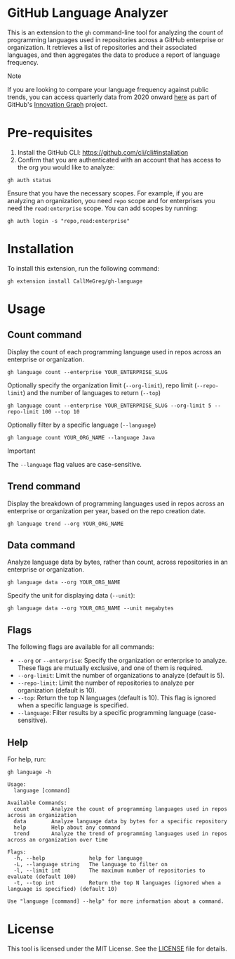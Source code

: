 # GitHub Language Analyzer

This is an extension to the `gh` command-line tool for analyzing the count of programming languages used in repositories across a GitHub enterprise or organization. It retrieves a list of repositories and their associated languages, and then aggregates the data to produce a report of language frequency.

> [!NOTE]
> If you are looking to compare your language frequency against public trends, you can access quarterly data from 2020 onward [here](https://innovationgraph.github.com/global-metrics/programming-languages) as part of GitHub's [Innovation Graph](https://innovationgraph.github.com/) project.

# Pre-requisites

1. Install the GitHub CLI: https://github.com/cli/cli#installation
2. Confirm that you are authenticated with an account that has access to the org you would like to analyze:

```
gh auth status
```

Ensure that you have the necessary scopes. For example, if you are analyzing an organization, you need `repo` scope and for enterprises you need the `read:enterprise` scope. You can add scopes by running:

```
gh auth login -s "repo,read:enterprise"
```

# Installation

To install this extension, run the following command:
```
gh extension install CallMeGreg/gh-language
```

# Usage

## Count command

Display the count of each programming language used in repos across an enterprise or organization.
```
gh language count --enterprise YOUR_ENTERPRISE_SLUG
```

Optionally specify the organization limit (`--org-limit`), repo limit (`--repo-limit`) and the number of languages to return (`--top`)
```
gh language count --enterprise YOUR_ENTERPRISE_SLUG --org-limit 5 --repo-limit 100 --top 10
```

Optionally filter by a specific language (`--language`)
```
gh language count YOUR_ORG_NAME --language Java
```
> [!IMPORTANT]
> The `--language` flag values are case-sensitive.

## Trend command

Display the breakdown of programming languages used in repos across an enterprise or organization per year, based on the repo creation date.
```
gh language trend --org YOUR_ORG_NAME
```

## Data command

Analyze language data by bytes, rather than count, across repositories in an enterprise or organization.
```
gh language data --org YOUR_ORG_NAME
```

Specify the unit for displaying data (`--unit`):
```
gh language data --org YOUR_ORG_NAME --unit megabytes
```

## Flags

The following flags are available for all commands:
- `--org` or `--enterprise`: Specify the organization or enterprise to analyze. These flags are mutually exclusive, and one of them is required.
- `--org-limit`: Limit the number of organizations to analyze (default is 5).
- `--repo-limit`: Limit the number of repositories to analyze per organization (default is 10).
- `--top`: Return the top N languages (default is 10). This flag is ignored when a specific language is specified.
- `--language`: Filter results by a specific programming language (case-sensitive).

## Help

For help, run:
```
gh language -h
```

``` 
Usage:
  language [command]

Available Commands:
  count       Analyze the count of programming languages used in repos across an organization
  data        Analyze language data by bytes for a specific repository
  help        Help about any command
  trend       Analyze the trend of programming languages used in repos across an organization over time

Flags:
  -h, --help              help for language
  -L, --language string   The language to filter on
  -l, --limit int         The maximum number of repositories to evaluate (default 100)
  -t, --top int           Return the top N languages (ignored when a language is specified) (default 10)

Use "language [command] --help" for more information about a command.
```

# License
This tool is licensed under the MIT License. See the [LICENSE](https://github.com/CallMeGreg/gh-language/blob/main/LICENSE) file for details.
